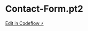 # Contact-Form.pt2

[Edit in Codeflow ⚡️](https://stackblitz.com/~/github.com/hitrgiz87/Contact-Form.pt2)
